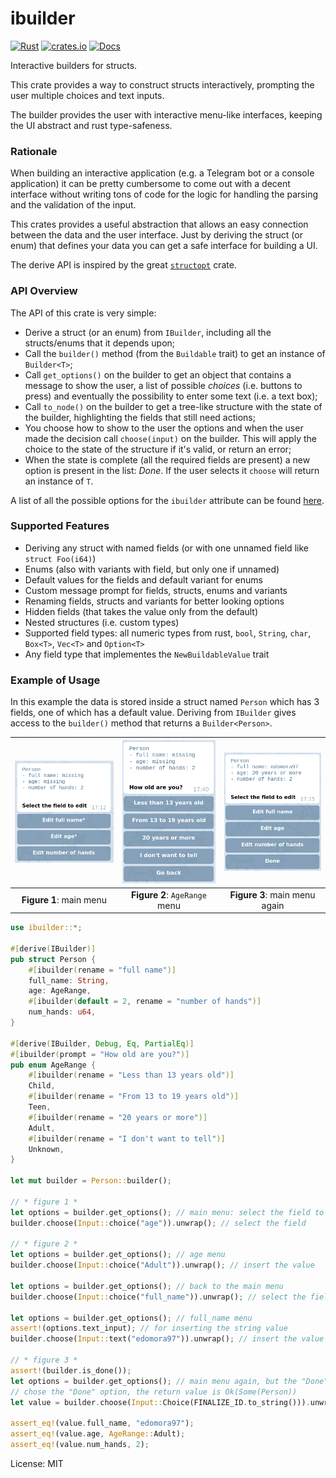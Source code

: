 # ibuilder

[![Rust](https://github.com/edomora97/ibuilder/workflows/Rust/badge.svg?branch=master)](https://github.com/edomora97/ibuilder/actions?query=workflow%3ARust)
[![crates.io](https://img.shields.io/crates/v/ibuilder.svg)](https://crates.io/crates/ibuilder)
[![Docs](https://docs.rs/ibuilder/badge.svg)](https://docs.rs/ibuilder)

Interactive builders for structs.

This crate provides a way to construct structs interactively, prompting the user multiple
choices and text inputs.

The builder provides the user with interactive menu-like interfaces, keeping the UI abstract
and rust type-safeness.

### Rationale
When building an interactive application (e.g. a Telegram bot or a console application) it can
be pretty cumbersome to come out with a decent interface without writing tons of code for the
logic for handling the parsing and the validation of the input.

This crates provides a useful abstraction that allows an easy connection between the data and
the user interface. Just by deriving the struct (or enum) that defines your data you can get a
safe interface for building a UI.

The derive API is inspired by the great [`structopt`](https://docs.rs/structopt) crate.

### API Overview

The API of this crate is very simple:
- Derive a struct (or an enum) from `IBuilder`, including all the structs/enums that it depends
  upon;
- Call the `builder()` method (from the `Buildable` trait) to get an instance of `Builder<T>`;
- Call `get_options()` on the builder to get an object that contains a message to show the user,
  a list of possible _choices_ (i.e. buttons to press) and eventually the possibility to enter
  some text (i.e. a text box);
- Call `to_node()` on the builder to get a tree-like structure with the state of the builder,
  highlighting the fields that still need actions;
- You choose how to show to the user the options and when the user made the decision call
  `choose(input)` on the builder. This will apply the choice to the state of the structure if
  it's valid, or return an error;
- When the state is complete (all the required fields are present) a new option is present in
  the list: _Done_. If the user selects it `choose` will return an instance of `T`.

A list of all the possible options for the `ibuilder` attribute can be found [here](https://docs.rs/ibuilder/*/ibuilder/derive.IBuilder.html).

### Supported Features
- Deriving any struct with named fields (or with one unnamed field like `struct Foo(i64)`)
- Enums (also with variants with field, but only one if unnamed)
- Default values for the fields and default variant for enums
- Custom message prompt for fields, structs, enums and variants
- Renaming fields, structs and variants for better looking options
- Hidden fields (that takes the value only from the default)
- Nested structures (i.e. custom types)
- Supported field types: all numeric types from rust, `bool`, `String`, `char`, `Box<T>`,
  `Vec<T>` and `Option<T>`
- Any field type that implementes the `NewBuildableValue` trait

### Example of Usage

In this example the data is stored inside a struct named `Person` which has 3 fields, one of
which has a default value. Deriving from `IBuilder` gives access to the `builder()` method that
returns a `Builder<Person>`.

![Figure 1](https://raw.githubusercontent.com/edomora97/ibuilder/8a4ad5d26fb508b8488b26c63fc9e5c80d51467c/docs/example1.png) |  ![Figure 2](https://raw.githubusercontent.com/edomora97/ibuilder/8a4ad5d26fb508b8488b26c63fc9e5c80d51467c/docs/example2.png) | ![Figure 3](https://raw.githubusercontent.com/edomora97/ibuilder/8a4ad5d26fb508b8488b26c63fc9e5c80d51467c/docs/example3.png)
:-------------------------:|:-------------------------:|:-------------------------:
**Figure 1**: main menu    |  **Figure 2**: `AgeRange` menu | **Figure 3**: main menu again

```rust
use ibuilder::*;

#[derive(IBuilder)]
pub struct Person {
    #[ibuilder(rename = "full name")]
    full_name: String,
    age: AgeRange,
    #[ibuilder(default = 2, rename = "number of hands")]
    num_hands: u64,
}

#[derive(IBuilder, Debug, Eq, PartialEq)]
#[ibuilder(prompt = "How old are you?")]
pub enum AgeRange {
    #[ibuilder(rename = "Less than 13 years old")]
    Child,
    #[ibuilder(rename = "From 13 to 19 years old")]
    Teen,
    #[ibuilder(rename = "20 years or more")]
    Adult,
    #[ibuilder(rename = "I don't want to tell")]
    Unknown,
}

let mut builder = Person::builder();

// * figure 1 *
let options = builder.get_options(); // main menu: select the field to edit
builder.choose(Input::choice("age")).unwrap(); // select the field

// * figure 2 *
let options = builder.get_options(); // age menu
builder.choose(Input::choice("Adult")).unwrap(); // insert the value

let options = builder.get_options(); // back to the main menu
builder.choose(Input::choice("full_name")).unwrap(); // select the field

let options = builder.get_options(); // full_name menu
assert!(options.text_input); // for inserting the string value
builder.choose(Input::text("edomora97")).unwrap(); // insert the value

// * figure 3 *
assert!(builder.is_done());
let options = builder.get_options(); // main menu again, but the "Done" option is available
// chose the "Done" option, the return value is Ok(Some(Person))
let value = builder.choose(Input::Choice(FINALIZE_ID.to_string())).unwrap().unwrap();

assert_eq!(value.full_name, "edomora97");
assert_eq!(value.age, AgeRange::Adult);
assert_eq!(value.num_hands, 2);
```

License: MIT
